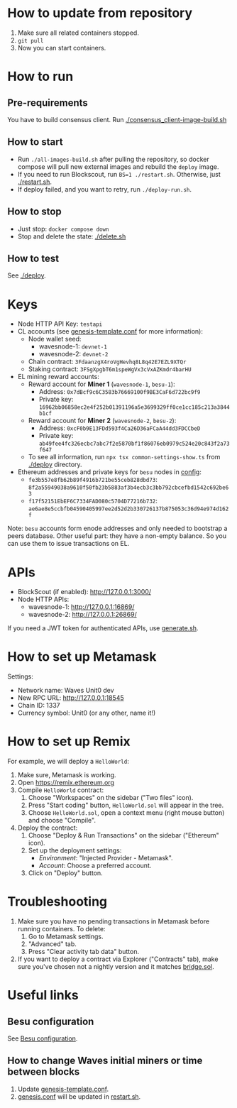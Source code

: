 # How to update from repository

1. Make sure all related containers stopped.
2. `git pull`
3. Now you can start containers.

# How to run

## Pre-requirements

You have to build consensus client. Run [./consensus_client-image-build.sh](./consensus_client-image-build.sh)

## How to start

- Run `./all-images-build.sh` after pulling the repository, so docker compose will pull new external images and rebuild
  the `deploy` image.
- If you need to run Blockscout, run `BS=1 ./restart.sh`. Otherwise, just [./restart.sh](./restart.sh).
- If deploy failed, and you want to retry, run `./deploy-run.sh`.

## How to stop

* Just stop: `docker compose down`
* Stop and delete the state: [./delete.sh](./delete.sh)

## How to test

See [./deploy](./deploy/).

# Keys

* Node HTTP API Key: `testapi`
* CL accounts (see [genesis-template.conf](configs/wavesnode/genesis-template.conf) for more information):
    * Node wallet seed:
        * wavesnode-1: `devnet-1`
        * wavesnode-2: `devnet-2`
    * Chain contract: `3FdaanzgX4roVgHevhq8L8q42E7EZL9XTQr`
    * Staking contract: `3FSgXpgbT6m1speWgVx3cVxAZKmdr4barHU`
* EL mining reward accounts:
    * Reward account for **Miner 1** (`wavesnode-1`, `besu-1`):
        * Address: `0x7dBcf9c6C3583b76669100f9BE3CaF6d722bc9f9`
        * Private key: `16962bb06858ec2e4f252b01391196a5e3699329ff0ce1cc185c213a3844b1cf`
    * Reward account for **Miner 2** (`wavesnode-2`, `besu-2`):
        * Address: `0xcF0b9E13FDd593f4Ca26D36aFCaA44dd3FDCCbeD`
        * Private key: `ab49fee4fc326ecbc7abc7f2e5870bf1f86076eb0979c524e20c843f2a73f647`
    * To see all information, run `npx tsx common-settings-show.ts` from [./deploy](./deploy/) directory.
* Ethereum addresses and private keys for `besu` nodes in [config](configs/ec-common/genesis.json):
    * `fe3b557e8fb62b89f4916b721be55ceb828dbd73`: `8f2a55949038a9610f50fb23b5883af3b4ecb3c3bb792cbcefbd1542c692be63`
    * `f17f52151EbEF6C7334FAD080c5704D77216b732`: `ae6ae8e5ccbfb04590405997ee2d52d2b330726137b875053c36d94e974d162f`

Note: `besu` accounts form enode addresses and only needed to bootstrap a peers database. Other useful part: they have
a non-empty balance. So you can use them to issue transactions on EL.

# APIs

* BlockScout (if enabled): http://127.0.0.1:3000/
* Node HTTP APIs:
    * wavesnode-1: http://127.0.0.1:16869/
    * wavesnode-2: http://127.0.0.1:26869/

If you need a JWT token for authenticated APIs, use [generate.sh](configs/ec-common/generate.sh).

# How to set up Metamask

Settings:

- Network name: Waves Unit0 dev
- New RPC URL: http://127.0.0.1:18545
- Chain ID: 1337
- Currency symbol: Unit0 (or any other, name it!)

# How to set up Remix

For example, we will deploy a `HelloWorld`:

1. Make sure, Metamask is working.
2. Open https://remix.ethereum.org
3. Compile `HelloWorld` contract:
    1. Choose "Workspaces" on the sidebar ("Two files" icon).
    2. Press "Start coding" button, `HelloWorld.sol` will appear in the tree.
    3. Choose `HelloWorld.sol`, open a context menu (right mouse button) and choose "Compile".
4. Deploy the contract:
    1. Choose "Deploy & Run Transactions" on the sidebar ("Ethereum" icon).
    2. Set up the deployment settings:
        * *Environment*: "Injected Provider - Metamask".
        * *Account*: Choose a preferred account.
    3. Click on "Deploy" button.

# Troubleshooting

1. Make sure you have no pending transactions in Metamask before running containers. To delete:
    1. Go to Metamask settings.
    2. "Advanced" tab.
    3. Press "Clear activity tab data" button.
2. If you want to deploy a contract via Explorer ("Contracts" tab), make sure you've chosen not a nightly version and it
   matches [bridge.sol](./deploy/setup/el/bridge.sol).
 
# Useful links

## Besu configuration

See [Besu configuration](configs/besu/).

## How to change Waves initial miners or time between blocks

1. Update [genesis-template.conf](configs/wavesnode/genesis-template.conf).
2. [genesis.conf](configs/wavesnode/genesis.conf) will be updated in [restart.sh](./restart.sh).
